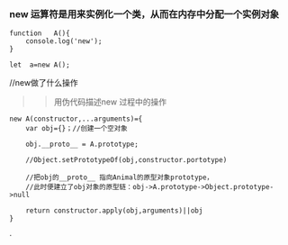 ### new 运算符是用来实例化一个类，从而在内存中分配一个实例对象



```
function   A(){	
	console.log('new');
}

let  a=new A();

```

//new做了什么操作

> > 用伪代码描述new 过程中的操作

```
new A(constructor,...arguments)={
	var obj={}；//创建一个空对象
    
    obj.__proto__ = A.prototype;
    
    //Object.setPrototypeOf(obj,constructor.portotype)
    
    //把obj的__proto__ 指向Animal的原型对象prototype，
    //此时便建立了obj对象的原型链：obj->A.prototype->Object.prototype->null
    
    return constructor.apply(obj,arguments)||obj
}
```

·